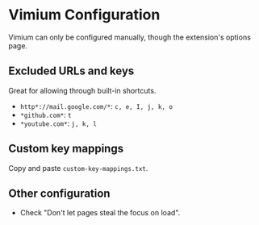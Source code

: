 # Vimium Configuration

Vimium can only be configured manually, though the extension's options page.

## Excluded URLs and keys

Great for allowing through built-in shortcuts.

* `http*://mail.google.com/*`: `c, e, I, j, k, o`
* `*github.com*`: `t`
* `*youtube.com*`: `j, k, l`

## Custom key mappings

Copy and paste `custom-key-mappings.txt`.

## Other configuration

* Check "Don't let pages steal the focus on load".

